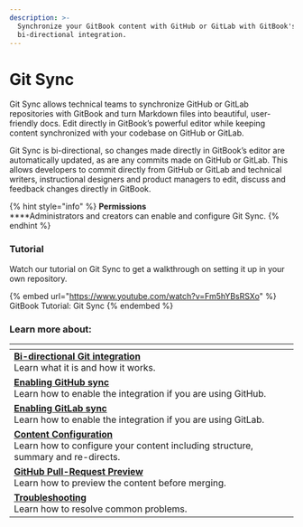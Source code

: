 ```yaml
---
description: >-
  Synchronize your GitBook content with GitHub or GitLab with GitBook's
  bi-directional integration.
---
```


# Git Sync

Git Sync allows technical teams to synchronize GitHub or GitLab repositories with GitBook and turn Markdown files into beautiful, user-friendly docs. Edit directly in GitBook’s powerful editor while keeping content synchronized with your codebase on GitHub or GitLab.

Git Sync is bi-directional, so changes made directly in GitBook’s editor are automatically updated, as are any commits made on GitHub or GitLab. This allows developers to commit directly from GitHub or GitLab and technical writers, instructional designers and product managers to edit, discuss and feedback changes directly in GitBook.&#x20;

{% hint style="info" %}
**Permissions**\
****Administrators and creators can enable and configure Git Sync.
{% endhint %}

### Tutorial

Watch our tutorial on Git Sync to get a walkthrough on setting it up in your own repository.

{% embed url="https://www.youtube.com/watch?v=Fm5hYBsRSXo" %}
GitBook Tutorial: Git Sync
{% endembed %}

### Learn more about:&#x20;

<table data-view="cards"><thead><tr><th></th></tr></thead><tbody><tr><td><a href="bi-directional-git-integration.md"><strong>Bi-directional Git integration</strong></a><br>Learn what it is and how it works.</td></tr><tr><td><a href="enabling-github-sync.md"><strong>Enabling GitHub sync</strong></a><br>Learn how to enable the integration if you are using GitHub.</td></tr><tr><td><a href="enabling-gitlab-sync.md"><strong>Enabling GitLab sync</strong></a><br>Learn how to enable the integration if you are using GitLab.</td></tr><tr><td><a href="content-configuration.md"><strong>Content Configuration</strong></a><br>Learn how to configure your content including structure, summary and re-directs.</td></tr><tr><td><a href="github-pull-request-preview.md"><strong>GitHub Pull-Request Preview</strong></a><br>Learn how to preview the content before merging.</td></tr><tr><td><a href="troubleshooting.md"><strong>Troubleshooting</strong></a><br>Learn how to resolve common problems.</td></tr></tbody></table>

